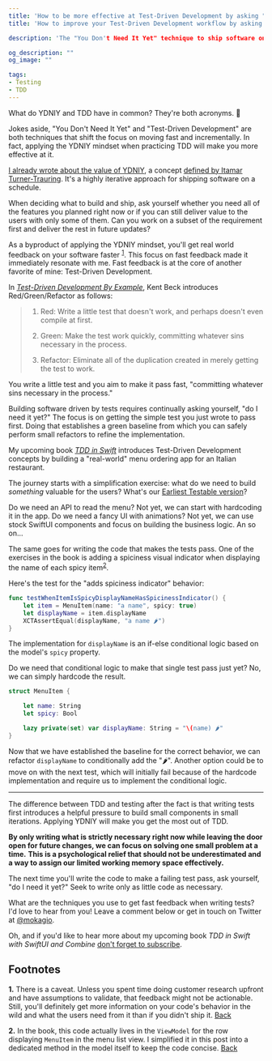 ```yaml
---
title: 'How to be more effective at Test-Driven Development by asking "Do I need this yet?"'
title: 'How to improve your Test-Driven Development workflow by asking "Do I need this yet?"'

description: 'The "You Don't Need It Yet" technique to ship software on a schedule results in fast, real-world feeback. The same mindset can be applied with Test-Driven Development to move between the Red, Green, and Refactor stages faster.'

og_description: ""
og_image: ""

tags:
- Testing
- TDD
---
```


What do YDNIY and TDD have in common?
They're both acronyms. 🥁

Jokes aside, "You Don't Need It Yet" and "Test-Driven Development" are both techniques that shift the focus on moving fast and incrementally.
In fact, applying the YDNIY mindset when practicing TDD will make you more effective at it.

[I already wrote about the value of YDNIY](https://mokacoding.com/blog/you-dont-need-it-yet/), a concept [defined by Itamar Turner-Trauring](https://codewithoutrules.com/2020/09/18/ydniy/).
It's a highly iterative approach for shipping software on a schedule.

When deciding what to build and ship, ask yourself whether you need all of the features you planned right now or if you can still deliver value to the users with only some of them.
Can you work on a subset of the requirement first and deliver the rest in future updates?

As a byproduct of applying the YDNIY mindset, you'll get real world feedback on your software faster <sup id="fn-feedback-caveat-back"><a href="#fn-feedback-caveat">1</a></sup>.
This focus on fast feedback made it immediately resonate with me.
Fast feedback is at the core of another favorite of mine: Test-Driven Development.

In [_Test-Driven Development By Example_](https://geni.us/NwUB1Ns), Kent Beck introduces Red/Green/Refactor as follows:

> 1. Red: Write a little test that doesn't work, and perhaps doesn't even compile at first.
>
> 2. Green: Make the test work quickly, committing whatever sins necessary in the process.
>
> 3. Refactor: Eliminate all of the duplication created in merely getting the test to work.

You write a little test and you aim to make it pass fast, "committing whatever sins necessary in the process."

Building software driven by tests requires continually asking yourself, "do I need it yet?"
The focus is on getting the simple test you just wrote to pass first.
Doing that establishes a green baseline from which you can safely perform small refactors to refine the implementation.

My upcoming book [_TDD in Swift_](https://bit.ly/tdd-in-swift) introduces Test-Driven Development concepts by building a "real-world" menu ordering app for an Italian restaurant.

The journey starts with a simplification exercise: what do we need to build _something_ valuable for the users?
What's our [Earliest Testable version](https://blog.crisp.se/2016/01/25/henrikkniberg/making-sense-of-mvp)?

Do we need an API to read the menu?
Not yet, we can start with hardcoding it in the app.
Do we need a fancy UI with animations?
Not yet, we can use stock SwiftUI components and focus on building the business logic.
An so on...

The same goes for writing the code that makes the tests pass.
One of the exercises in the book is adding a spiciness visual indicator when displaying the name of each spicy item<sup id="fn-example-back"><a href="#fn-example">2</a></sup>.

Here's the test for the "adds spiciness indicator" behavior:

```swift
func testWhenItemIsSpicyDisplayNameHasSpicinessIndicator() {
    let item = MenuItem(name: "a name", spicy: true)
    let displayName = item.displayName
    XCTAssertEqual(displayName, "a name 🌶")
}
```

The implementation for `displayName` is an if-else conditional logic based on the model's `spicy` property.

Do we need that conditional logic to make that single test pass just yet?
No, we can simply hardcode the result.

```swift
struct MenuItem {

    let name: String
    let spicy: Bool

    lazy private(set) var displayName: String = "\(name) 🌶"
}
```

Now that we have established the baseline for the correct behavior, we can refactor `displayName` to conditionally add the "🌶".
Another option could be to move on with the next test, which will initially fail because of the hardcode implementation and require us to implement the conditional logic.

---

The difference between TDD and testing after the fact is that writing tests first introduces a helpful pressure to build small components in small iterations.
Applying YDNIY will make you get the most out of TDD.

**By only writing what is strictly necessary right now while leaving the door open for future changes, we can focus on solving one small problem at a time.**
**This is a psychological relief that should not be underestimated and a way to assign our limited working memory space effectively.**

The next time you'll write the code to make a failing test pass, ask yourself, "do I need it yet?"
Seek to write only as little code as necessary.

What are the techniques you use to get fast feedback when writing tests?
I'd love to hear from you!
Leave a comment below or get in touch on Twitter at [@mokagio](https://twitter.com/mokagio).

Oh, and if you'd like to hear more about my upcoming book _TDD in Swift with SwiftUI and Combine_ [don't forget to subscribe](https://bit.ly/tdd-in-swift#subscribe).

## Footnotes

<span id="fn-feedback-caveat">**1.**</span>
There is a caveat.
Unless you spent time doing customer research upfront and have assumptions to validate, that feedback might not be actionable.
Still, you'll definitely get more information on your code's behavior in the wild and what the users need from it than if you didn't ship it.
[Back](#fn-feedback-caveat-back)

<span id="fn-example">**2.**</span>
In the book, this code actually lives in the `ViewModel` for the row displaying `MenuItem` in the menu list view.
I simplified it in this post into a dedicated method in the model itself to keep the code concise.
[Back](#fn-feedback-caveat-back)
